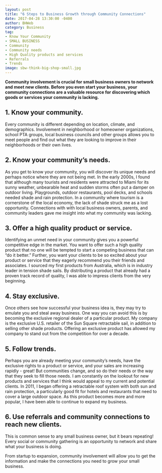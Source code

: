 ```yaml
---
layout: post
title: "6 Steps to Business Growth through Community Connections"
date: 2017-04-28 13:30:00 -0400
author: BHWeb
category: Business
tag:
- Know Your Community
- SMALL BUSINESS
- Community
- Community needs
- High Quality products and services
- Referrals
- Trends
image: sbw-think-big-shop-small.jpg
---
```


**Community involvement is crucial for small business owners to network and meet new clients. Before you even start your business, your community connections are a valuable resource for discovering which goods or services your community is lacking.**

## 1.	Know your community.
Every community is different depending on location, climate, and demographics. Involvement in neighborhood or homeowner organizations, school PTA groups, local business councils and other groups allows you to meet people and find out what they are looking to improve in their neighborhoods or their own lives.

## 2. Know your community’s needs.
As you get to know your community, you will discover its unique needs and perhaps notice where they are not being met. In the early 2000s, I found that although many tourists and residents were attracted to Miami for its sunny weather, unbearable heat and sudden storms often put a damper on outdoor living. Playgrounds, outdoor restaurants, pool decks, and schools needed shade and rain protection. In a community where tourism is a cornerstone of the local economy, the lack of shade struck me as a lost opportunity. Connections with with local business owners, parents, and community leaders gave me insight into what my community was lacking.

## 3. Offer a high quality product or service.
Identifying an unmet need in your community gives you a powerful competitive edge in the market. You want to offer such a high quality product that no one will be tempted to start a competing business that can “do it better.” Further, you want your clients to be so excited about your product or service that they eagerly recommend you their friends and associates. I sourced my first products from Australia, which is in industry leader in tension shade sails. By distributing a product that already had a proven track record of quality, I was able to impress clients from the very beginning.

## 4. Stay exclusive.
Once others see how successful your business idea is, they may try to emulate you and steal away business. One way you can avoid this is by becoming the exclusive regional dealer of a particular product. My company is the exclusive U.S. retailer of the Sun Square retractable sail, in addition to selling other shade products. Offering an exclusive product has allowed my company to stand out from the competition for over a decade.

## 5. Follow trends.
Perhaps you are already meeting your community’s needs, have the exclusive rights to a product or service, and your sales are increasing rapidly - great! But communities change, and so do their needs or the way that they seek to fill those needs. I am constantly on the lookout for new products and services that I think would appeal to my current and potential clients. In 2011, I began offering a retractable roof system with both sun and rain protection, a particularly good fit for hotels and restaurants that need to cover a large outdoor space. As this product becomes more and more popular, I have been able to continue to expand my business.

## 6. Use referrals and community connections to reach new clients.
This is common sense to any small business owner, but it bears repeating! Every social or community gathering is an opportunity to network and share what your business is doing.

From startup to expansion, community involvement will allow you to get the information and make the connections you need to grow your small business.

